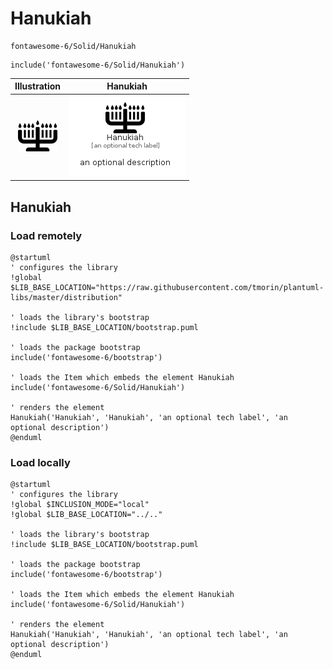 # Hanukiah


```text
fontawesome-6/Solid/Hanukiah
```

```text
include('fontawesome-6/Solid/Hanukiah')
```



| Illustration | Hanukiah |
| :---: | :---: |
| ![illustration for Illustration](../../fontawesome-6/Solid/Hanukiah.png) | ![illustration for Hanukiah](../../fontawesome-6/Solid/Hanukiah.Local.png) |




## Hanukiah

### Load remotely
```plantuml
@startuml
' configures the library
!global $LIB_BASE_LOCATION="https://raw.githubusercontent.com/tmorin/plantuml-libs/master/distribution"

' loads the library's bootstrap
!include $LIB_BASE_LOCATION/bootstrap.puml

' loads the package bootstrap
include('fontawesome-6/bootstrap')

' loads the Item which embeds the element Hanukiah
include('fontawesome-6/Solid/Hanukiah')

' renders the element
Hanukiah('Hanukiah', 'Hanukiah', 'an optional tech label', 'an optional description')
@enduml
```

### Load locally
```plantuml
@startuml
' configures the library
!global $INCLUSION_MODE="local"
!global $LIB_BASE_LOCATION="../.."

' loads the library's bootstrap
!include $LIB_BASE_LOCATION/bootstrap.puml

' loads the package bootstrap
include('fontawesome-6/bootstrap')

' loads the Item which embeds the element Hanukiah
include('fontawesome-6/Solid/Hanukiah')

' renders the element
Hanukiah('Hanukiah', 'Hanukiah', 'an optional tech label', 'an optional description')
@enduml
```

